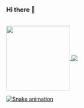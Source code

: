 ### Hi there 👋

<!--
**Devaliel/devaliel** is a ✨ _special_ ✨ repository because its `README.md` (this file) appears on your GitHub profile.

Here are some ideas to get you started:

- 🔭 I’m currently working on ...
- 🌱 I’m currently learning ...
- 👯 I’m looking to collaborate on ...
- 🤔 I’m looking for help with ...
- 💬 Ask me about ...
- 📫 How to reach me: ...
- 😄 Pronouns: ...
- ⚡ Fun fact: ...
-->

</br>

 <div>
  <a href="https://github.com/eagrundy">
   <img align="center" height="170" src="https://github-readme-stats.vercel.app/api/top-langs/?username=devaliel&layout=compact&langs_count=16&theme=dracula"/>
  <img align="center" src="https://github-readme-stats.vercel.app/api?username=devaliel&show_icons=true&theme=dracula&include_all_commits=true&count_private=true&hide=issues"/>
</div>
 

 
  ![Snake animation](https://github.com/eagrundy/devaliel/blob/output/github-contribution-grid-snake.svg)
 
</div>
